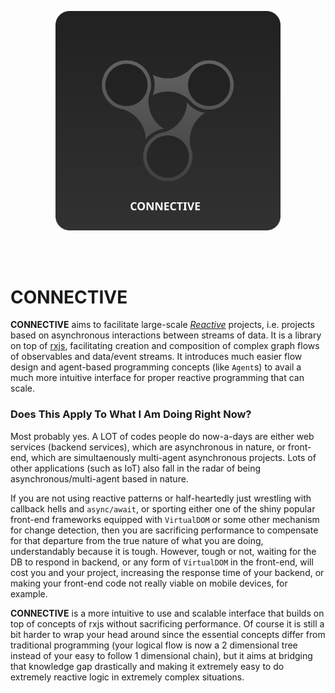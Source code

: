 <p align="center">  
  <img src="logo.svg?sanitize=true" width="360px"/>
</p>
<br><br>

# CONNECTIVE

**CONNECTIVE** aims to facilitate large-scale [_Reactive_](http://reactivex.io) projects, i.e. projects based on asynchronous interactions between streams of data. It is a library on top of [rxjs](https://github.com/ReactiveX/rxjs), facilitating creation and composition of complex graph flows of observables and data/event streams. It introduces much easier flow design and agent-based programming concepts (like `Agent`s) to avail a much more intuitive interface for proper reactive programming that can scale.

### Does This Apply To What I Am Doing Right Now?

Most probably yes. A LOT of codes people do now-a-days are either web services (backend services), which are asynchronous in nature, or front-end, which are simultaenously multi-agent asynchronous projects. Lots of other applications (such as IoT) also fall in the radar of being asynchronous/multi-agent based in nature. 

If you are not using reactive patterns or half-heartedly just wrestling with callback hells and `async/await`, or sporting either one of the shiny popular front-end frameworks equipped with `VirtualDOM` or some other mechanism for change detection, then you are sacrificing performance to compensate for that departure from the true nature of what you are doing, understandably because it is tough. However, tough or not, waiting for the DB to respond in backend, or any form of `VirtualDOM` in the front-end, will cost you and your project, increasing the response time of your backend, or making your front-end code not really viable on mobile devices, for example.

**CONNECTIVE** is a more intuitive to use and scalable interface that builds on top of concepts of rxjs without sacrificing performance. Of course it is still a bit harder to wrap your head around since the essential concepts differ from traditional programming (your logical flow is now a 2 dimensional tree instead of your easy to follow 1 dimensional chain), but it aims at bridging that knowledge gap drastically and making it extremely easy to do extremely reactive logic in extremely complex situations.
